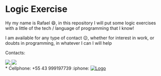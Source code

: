 
# Logic Exercise  

Hy my name is Rafael :smile:, in this repository I will put some logic exercises with a little of the tech / language of programming that I know!

I am available for any type of contact :wink:, whether for interest in work, or doubts in programming, in whatever I can I will help

Contacts:
<div>
   <a href="mailto:balmantrafael@gmail.com" alt="Gmail">
      <img src="https://img.shields.io/badge/gmail-%23D14836.svg?&style=for-the-badge&logo=gmail&logoColor=white" />
   </a>
   <a href="https://br.linkedin.com/in/rafael-brandt-balmant-429461162" alt="Linkedin">
      <img src="https://img.shields.io/badge/linkedin-%230077B5.svg?&style=for-the-badge&logo=linkedin&logoColor=white"/>
   </a>
</div>  
* Cellphone: +55 43 999197739 :iphone:
<a href="https://www.codewars.com/users/b4tut4/">
   <img src="https://www.codewars.com/users/b4tut4/badges/large" alt="Logo" />
</a>
